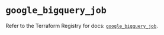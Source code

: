 # `google_bigquery_job`

Refer to the Terraform Registry for docs: [`google_bigquery_job`](https://registry.terraform.io/providers/hashicorp/google/5.37.0/docs/resources/bigquery_job).
